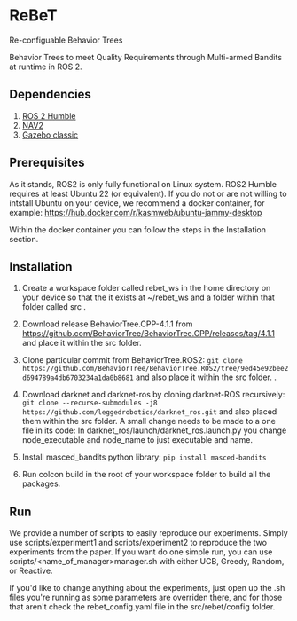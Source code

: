 # ReBeT
Re-configuable Behavior Trees

Behavior Trees to meet Quality Requirements through Multi-armed Bandits at runtime in ROS 2.

## Dependencies 
1. [ROS 2 Humble](https://docs.ros.org/en/humble/Installation.html)
2. [NAV2](https://navigation.ros.org/getting_started/index.html#installation)
3. [Gazebo classic](http://classic.gazebosim.org/)

## Prerequisites
As it stands, ROS2 is only fully functional on Linux system. ROS2 Humble requires at least Ubuntu 22 (or equivalent). If you do not or are not willing to intstall Ubuntu on your device, we recommend a docker container, for example: https://hub.docker.com/r/kasmweb/ubuntu-jammy-desktop

Within the docker container you can follow the steps in the Installation section.

## Installation
1. Create a workspace folder called rebet_ws in the home directory on your device so that the it exists at ~/rebet_ws and a folder within that folder called src .

2. Download release BehaviorTree.CPP-4.1.1 from https://github.com/BehaviorTree/BehaviorTree.CPP/releases/tag/4.1.1 and place it within the src folder.

3. Clone particular commit from BehaviorTree.ROS2: `git clone https://github.com/BehaviorTree/BehaviorTree.ROS2/tree/9ed45e92bee2d694789a4db6703234a1da0b8681` and also place it within the src folder. .

4. Download darknet and darknet-ros by cloning darknet-ROS recursively: `git clone --recurse-submodules -j8 https://github.com/leggedrobotics/darknet_ros.git` and also placed them within the src folder. A small change needs to be made to a one file in its code:
In darknet_ros/launch/darknet_ros.launch.py you change node_executable and node_name to just executable and name.

5. Install masced_bandits python library: `pip install masced-bandits`

6. Run colcon build in the root of your workspace folder to build all the packages.

## Run
We provide a number of scripts to easily reproduce our experiments. Simply use scripts/experiment1 and scripts/experiment2 to reproduce the two experiments from the paper. If you want do one simple run, you can use scripts/<name_of_manager>manager.sh with either UCB, Greedy, Random, or Reactive.

If you'd like to change anything about the experiments, just open up the .sh files you're running as some parameters are overriden there, and for those that aren't check the rebet_config.yaml file in the src/rebet/config folder.
